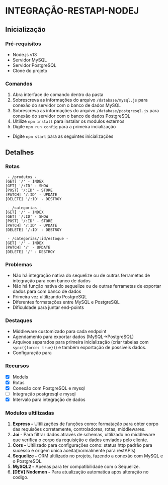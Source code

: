 # INTEGRAÇÃO-RESTAPI-NODEJ

## Inicialização

### Pré-requisitos

- Node.js v13
- Servidor MySQL
- Servidor PostgreSQL
- Clone do projeto

### Comandos

1. Abra interface de comando dentro da pasta
2. Sobrescreva as informações do arquivo `/database/mysql.js` para conexão do servidor com o banco de dados MySQL
2. Sobrescreva as informações do arquivo `/database/postgresql.js` para conexão do servidor com o banco de dados PostgreSQL
2. Ultilize `npm install` para instalar os modulos externos
2. Digite `npm run config` para a primeira incialização
- Digite `npm start` para as seguintes inicializações

## Detalhes

### Rotas

```
 - /produtos -
[GET] '/' - INDEX
[GET] '/:ID' - SHOW
[POST] '/:ID' - STORE
[PATCH] '/:ID' - UPDATE
[DELETE] '/:ID' - DESTROY

 - /categorias -
[GET] '/' - INDEX
[GET] '/:ID' - SHOW
[POST] '/:ID' - STORE
[PATCH] '/:ID' - UPDATE
[DELETE] '/:ID' - DESTROY

 - /categorias/:id/estoque -
[GET] '/' - INDEX
[PATCH] '/' - UPDATE
[DELETE] '/' - DESTROY
```

### Problemas

- Não há integração nativa do sequelize ou de outras ferrametas de integração para com banco de dados
- Não há função nativa do sequelize ou de outras ferrametas de exportar dados para com banco de dados
- Primeira vez ultilizando PostgreSQL
- Diferentes formatações entre MySQL e PostgreSQL
- Dificuldade para juntar end-points

### Destaques

- Middleware customizado para cada endpoint
- Agendamento para exportar dados (MySQL->PostgreSQL)
- Arquivos separados para primeira inicialização (criar tabelas com `sync({force: true})`) e também exportação de possiveis dados.
- Configuração para 

### Recursos

- [x] Models
- [x] Rotas
- [x] Conexão com PostgreSQL e mysql
- [ ] Integração postgresql e mysql
- [x] Intervalo para integração de dados

### Modulos ultilizadas

1. **Express -** Ultilizações de funções como: formatação para obter corpo das requisões corretamente, controladores, rotas, middlewares.
2. **Joi -** Para filtrar dados através de schemas, ultilizado no middleware que verifica o corpo da requisição e dados enviados pelo cliente.
3. **Cors -** Ultilizado para configurações como: status http padrão para sucesso e origem unica aceita(normalmente para restAPIs)
4. **Sequelize -** ORM ultilizado no projeto, fazendo a conexão com MySQL e o PostgreSQL.
5. **MySQL2 -** Apenas para ter compatibilidade com o Sequelize.
6. **[DEV] Nodemon -** Para atualização automatica após alteração no codigo.
